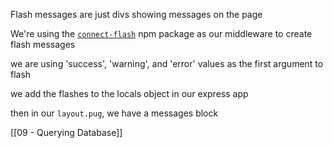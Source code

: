 Flash messages are just divs showing messages on the page

We're using the [`connect-flash`](https://www.npmjs.com/package/connect-flash) npm package as our middleware to create flash messages

we are using 'success', 'warning', and 'error' values as the first argument to flash

we add the flashes to the locals object in our express app

then in our `layout.pug`, we have a messages block

[[09 - Querying Database]]